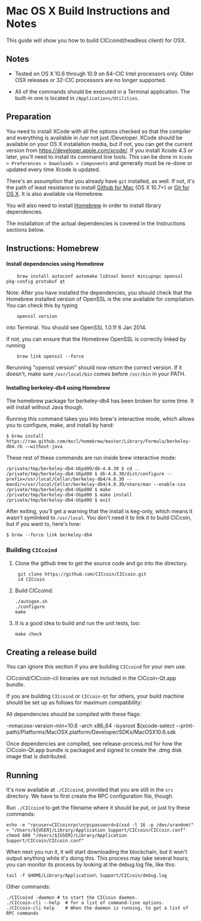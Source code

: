 Mac OS X Build Instructions and Notes
====================================
This guide will show you how to build CICcoind(headless client) for OSX.

Notes
-----

* Tested on OS X 10.6 through 10.9 on 64-CIC Intel processors only.
Older OSX releases or 32-CIC processors are no longer supported.

* All of the commands should be executed in a Terminal application. The
built-in one is located in `/Applications/Utilities`.

Preparation
-----------

You need to install XCode with all the options checked so that the compiler
and everything is available in /usr not just /Developer. XCode should be
available on your OS X installation media, but if not, you can get the
current version from https://developer.apple.com/xcode/. If you install
Xcode 4.3 or later, you'll need to install its command line tools. This can
be done in `Xcode > Preferences > Downloads > Components` and generally must
be re-done or updated every time Xcode is updated.

There's an assumption that you already have `git` installed, as well. If
not, it's the path of least resistance to install [Github for Mac](https://mac.github.com/)
(OS X 10.7+) or
[Git for OS X](https://code.google.com/p/git-osx-installer/). It is also
available via Homebrew.

You will also need to install [Homebrew](http://brew.sh)
in order to install library dependencies.

The installation of the actual dependencies is covered in the Instructions
sections below.

Instructions: Homebrew
----------------------

#### Install dependencies using Homebrew

        brew install autoconf automake libtool boost miniupnpc openssl pkg-config protobuf qt

Note: After you have installed the dependencies, you should check that the Homebrew installed version of OpenSSL is the one available for compilation. You can check this by typing

        openssl version

into Terminal. You should see OpenSSL 1.0.1f 6 Jan 2014.

If not, you can ensure that the Homebrew OpenSSL is correctly linked by running

        brew link openssl --force

Rerunning "openssl version" should now return the correct version. If it
doesn't, make sure `/usr/local/bin` comes before `/usr/bin` in your
PATH. 

#### Installing berkeley-db4 using Homebrew

The homebrew package for berkeley-db4 has been broken for some time.  It will install without Java though.

Running this command takes you into brew's interactive mode, which allows you to configure, make, and install by hand:
```
$ brew install https://raw.github.com/mxcl/homebrew/master/Library/Formula/berkeley-db4.rb -–without-java 
```

These rest of these commands are run inside brew interactive mode:
```
/private/tmp/berkeley-db4-UGpd0O/db-4.8.30 $ cd ..
/private/tmp/berkeley-db4-UGpd0O $ db-4.8.30/dist/configure --prefix=/usr/local/Cellar/berkeley-db4/4.8.30 --mandir=/usr/local/Cellar/berkeley-db4/4.8.30/share/man --enable-cxx
/private/tmp/berkeley-db4-UGpd0O $ make
/private/tmp/berkeley-db4-UGpd0O $ make install
/private/tmp/berkeley-db4-UGpd0O $ exit
```

After exiting, you'll get a warning that the install is keg-only, which means it wasn't symlinked to `/usr/local`.  You don't need it to link it to build CICcoin, but if you want to, here's how:

    $ brew --force link berkeley-db4


### Building `CICcoind`

1. Clone the github tree to get the source code and go into the directory.

        git clone https://github.com/CICcoin/CICcoin.git
        cd CICcoin

2.  Build CICcoind:

        ./autogen.sh
        ./configure
        make

3.  It is a good idea to build and run the unit tests, too:

        make check

Creating a release build
------------------------
You can ignore this section if you are building `CICcoind` for your own use.

CICcoind/CICcoin-cli binaries are not included in the CICcoin-Qt.app bundle.

If you are building `CICcoind` or `CICcoin-Qt` for others, your build machine should be set up
as follows for maximum compatibility:

All dependencies should be compiled with these flags:

 -mmacosx-version-min=10.6
 -arch x86_64
 -isysroot $(xcode-select --print-path)/Platforms/MacOSX.platform/Developer/SDKs/MacOSX10.6.sdk

Once dependencies are compiled, see release-process.md for how the CICcoin-Qt.app
bundle is packaged and signed to create the .dmg disk image that is distributed.

Running
-------

It's now available at `./CICcoind`, provided that you are still in the `src`
directory. We have to first create the RPC configuration file, though.

Run `./CICcoind` to get the filename where it should be put, or just try these
commands:

    echo -e "rpcuser=CICcoinrpc\nrpcpassword=$(xxd -l 16 -p /dev/urandom)" > "/Users/${USER}/Library/Application Support/CICcoin/CICcoin.conf"
    chmod 600 "/Users/${USER}/Library/Application Support/CICcoin/CICcoin.conf"

When next you run it, it will start downloading the blockchain, but it won't
output anything while it's doing this. This process may take several hours;
you can monitor its process by looking at the debug.log file, like this:

    tail -f $HOME/Library/Application\ Support/CICcoin/debug.log

Other commands:

    ./CICcoind -daemon # to start the CICcoin daemon.
    ./CICcoin-cli --help  # for a list of command-line options.
    ./CICcoin-cli help    # When the daemon is running, to get a list of RPC commands
